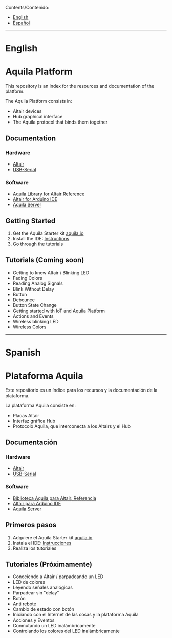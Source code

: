 Contents/Contenido:
- [English](#user-content-english)
- [Español](#user-content-spanish)

* * *

# English
# Aquila Platform

This repository is an index for the resources and documentation of the platform.

The Aquila Platform consists in:

- Altair devices
- Hub graphical interface
- The Aquila protocol that binds them together

## Documentation

### Hardware
- [Altair](https://github.com/makerlabmx/altair-hardware)
- [USB-Serial](https://github.com/makerlabmx/usb-serial-hardware)

### Software
- [Aquila Library for Altair Reference](https://github.com/makerlabmx/aquila-platform/wiki/Aquila-Library-Reference)
- [Altair for Arduino IDE](https://github.com/makerlabmx/altair-arduinoide)
- [Aquila Server](https://github.com/makerlabmx/aquila-server-client-node)

## Getting Started

1. Get the Aquila Starter kit [aquila.io](http://www.aquila.io)
2. Install the IDE: [Instructions](https://github.com/makerlabmx/altair-arduinoide)
3. Go through the tutorials

## Tutorials (Coming soon)

- Getting to know Altair / Blinking LED
- Fading Colors
- Reading Analog Signals
- Blink Without Delay
- Button
- Debounce
- Button State Change
- Getting started with IoT and Aquila Platform
- Actions and Events
- Wireless blinking LED
- Wireless Colors


* * *

# Spanish
# Plataforma Aquila

Este repositorio es un índice para los recursos y la documentación de la plataforma.

La plataforma Aquila consiste en:

- Placas Altair
- Interfaz gráfica Hub
- Protocolo Aquila, que interconecta a los Altairs y el Hub

## Documentación

### Hardware
- [Altair](https://github.com/makerlabmx/altair-hardware)
- [USB-Serial](https://github.com/makerlabmx/usb-serial-hardware)

### Software
- [Biblioteca Aquila para Altair, Referencia](https://github.com/makerlabmx/aquila-platform/wiki/Aquila-Library-Reference)
- [Altair para Arduino IDE](https://github.com/makerlabmx/altair-arduinoide)
- [Aquila Server](https://github.com/makerlabmx/aquila-server-client-node)

## Primeros pasos

1. Adquiere el Aquila Starter kit [aquila.io](http://www.aquila.io)
2. Instala el IDE: [Instrucciones](https://github.com/makerlabmx/altair-arduinoide)
3. Realiza los tutoriales

## Tutoriales (Próximamente)

- Conociendo a Altair / parpadeando un LED
- LED de colores
- Leyendo señales analógicas
- Parpadear sin "delay"
- Botón
- Anti rebote
- Cambio de estado con botón
- Iniciando con el Internet de las cosas y la plataforma Aquila
- Acciones y Eventos
- Conmutando un LED inalámbricamente
- Controlando los colores del LED inalámbricamente
